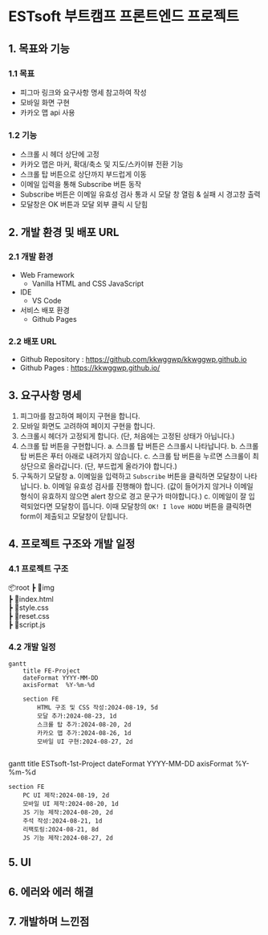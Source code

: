 # ESTsoft 부트캠프 프론트엔드 프로젝트

## 1. 목표와 기능

### 1.1 목표
- 피그마 링크와 요구사항 명세 참고하여 작성
- 모바일 화면 구현
- 카카오 맵 api 사용

### 1.2 기능
- 스크롤 시 헤더 상단에 고정
- 카카오 맵은 마커, 확대/축소 및 지도/스카이뷰 전환 기능
- 스크롤 탑 버튼으로 상단까지 부드럽게 이동
- 이메일 입력을 통해 Subscribe 버튼 동작
- Subscribe 버튼은 이메일 유효성 검사 통과 시 모달 창 열림 & 실패 시 경고창 출력
- 모달창은 OK 버튼과 모달 외부 클릭 시 닫힘

## 2. 개발 환경 및 배포 URL

### 2.1 개발 환경
- Web Framework
  - Vanilla HTML and CSS JavaScript
- IDE
  - VS Code
- 서비스 배포 환경
  - Github Pages

### 2.2 배포 URL
- Github Repository : https://github.com/kkwggwp/kkwggwp.github.io
- Github Pages : https://kkwggwp.github.io/

## 3. 요구사항 명세
1. 피그마를 참고하여 페이지 구현을 합니다.
2. 모바일 화면도 고려하여 페이지 구현을 합니다.
3. 스크롤시 헤더가 고정되게 합니다. (단, 처음에는 고정된 상태가 아닙니다.)
4. 스크롤 탑 버튼을 구현합니다. 
    a. 스크롤 탑 버튼은 스크롤시 나타납니다.
    b. 스크롤 탑 버튼은 푸터 아래로 내려가지 않습니다.
    c. 스크롤 탑 버튼을 누르면 스크롤이 최상단으로 올라갑니다. (단, 부드럽게 올라가야 합니다.)
5. 구독하기 모달창
    a. 이메일을 입력하고 `Subscribe` 버튼을 클릭하면 모달창이 나타납니다.
    b. 이메일 유효성 검사를 진행해야 합니다. (값이 들어가지 않거나 이메일 형식이 유효하지 않으면 alert 창으로 경고 문구가 떠야합니다.)
    c. 이메일이 잘 입력되었다면 모달창이 뜹니다. 이때 모달창의 `OK! I love HODU` 버튼을 클릭하면 form이 제출되고 모달창이 닫힙니다.

## 4. 프로젝트 구조와 개발 일정
### 4.1 프로젝트 구조
📦root
 ┣ 📂img  
 ┣ 📜index.html  
 ┣ 📜style.css  
 ┣ 📜reset.css  
 ┣ 📜script.js  

### 4.2 개발 일정
```mermaid
gantt
    title FE-Project
    dateFormat YYYY-MM-DD
    axisFormat  %Y-%m-%d
    
    section FE
        HTML 구조 및 CSS 작성:2024-08-19, 5d
        모달 추가:2024-08-23, 1d
        스크롤 탑 추가:2024-08-20, 2d
        카카오 맵 추가:2024-08-26, 1d
        모바일 UI 구현:2024-08-27, 2d
       
```
gantt
    title ESTsoft-1st-Project
    dateFormat YYYY-MM-DD
    axisFormat  %Y-%m-%d
    
    section FE
        PC UI 제작:2024-08-19, 2d
        모바일 UI 제작:2024-08-20, 1d
        JS 기능 제작:2024-08-20, 2d
        주석 작성:2024-08-21, 1d
        리팩토링:2024-08-21, 8d
        JS 기능 제작:2024-08-27, 2d


## 5. UI

## 6. 에러와 에러 해결

## 7. 개발하며 느낀점
